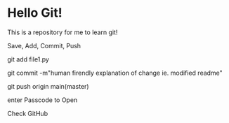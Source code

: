 # Hello Git!
This is a repository for me to learn git!

Save, Add, Commit, Push

git add file1.py

git commit -m"human firendly explanation of change ie. modified readme"

git push origin main(master)

enter Passcode to Open

Check GitHub
